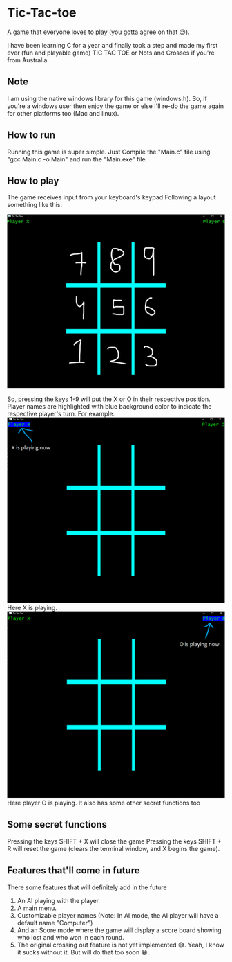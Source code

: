 # Tic-Tac-toe

A game that everyone loves to play (you gotta agree on that 😉).

I have been learning C for a year and finally took a step and made my first ever (fun and playable game) TIC TAC TOE or Nots and Crosses if you're from Australia

## Note

I am using the native windows library for this game (windows.h). So, if you're a windows user then enjoy the game or else I'll re-do the game again for other platforms too (Mac and linux).

## How to run

Running this game is super simple. Just Compile the "Main.c" file using "gcc Main.c -o Main" and run the "Main.exe" file.

## How to play

The game receives input from your keyboard's keypad
Following a layout something like this:

![Tic tac toe Board layout](images/Layout.jpg)

So, pressing the keys 1-9 will put the X or O in their respective position. Player names are highlighted with blue background color to indicate the respective player's turn.
For example.
![Image showing player X name highlighted indicating player X is playing](images/X_is_playing.png)
Here X is playing.
![Image showing player O name highlighted indicating player O is playing](images/O_is_playing.png)
Here player O is playing.
It also has some other secret functions too

## Some secret functions

Pressing the keys SHIFT + X will close the game
Pressing the keys SHIFT + R will reset the game (clears the terminal window, and X begins the game).

## Features that'll come in future

There some features that will definitely add in the future

1) An AI playing with the player
2) A main menu.
3) Customizable player names (Note: In AI mode, the AI player will have a default name "Computer")
4) And an Score mode where the game will display a score board showing who lost and who won in each round.
5) The original crossing out feature is not yet implemented 😅. Yeah, I know it sucks without it. But will do that too soon 😁.
